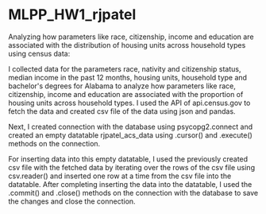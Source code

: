 # MLPP_HW1_rjpatel

Analyzing how parameters like race, citizenship, income and education are associated with the distribution of housing units across household types using census data:

I collected data for the parameters race, nativity and citizenship status, median income in the past 12 months, housing units, household type and bachelor's degrees for Alabama to analyze how parameters like race, citizenship, income and education are associated with the proportion of housing units across household types. I used the API of api.census.gov to fetch the data and created csv file of the data using json and pandas.

Next, I created connection with the database using psycopg2.connect and created an empty datatable rjpatel_acs_data using .cursor() and .execute() methods on the connection.

For inserting data into this empty datatable, I used the previously created csv file with the fetched  data by iterating over the rows of the csv file using csv.reader() and inserted one row at a time from the csv file into the datatable.
After completing inserting the data into the datatable, I used the .commit() and .close() methods on the connection with the database to save the changes and close the connection.
